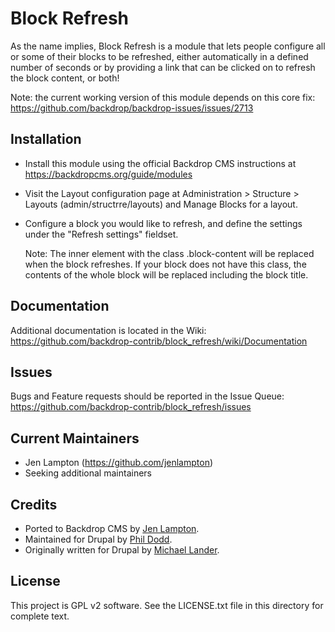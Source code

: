 Block Refresh
=============

As the name implies, Block Refresh is a module that lets people configure all
or some of their blocks to be refreshed, either automatically in a defined
number of seconds or by providing a link that can be clicked on to refresh
the block content, or both!

Note: the current working version of this module depends on this core fix:
  https://github.com/backdrop/backdrop-issues/issues/2713


Installation
------------

- Install this module using the official Backdrop CMS instructions at
  https://backdropcms.org/guide/modules

- Visit the Layout configuration page at Administration > Structure > Layouts
  (admin/structrre/layouts) and Manage Blocks for a layout.

- Configure a block you would like to refresh, and define the settings under
  the "Refresh settings" fieldset.

  Note: The inner element with the class .block-content will be replaced when
  the block refreshes. If your block does not have this class, the contents of
  the whole block will be replaced including the block title.

Documentation
-------------

Additional documentation is located in the Wiki:
https://github.com/backdrop-contrib/block_refresh/wiki/Documentation

Issues
------

Bugs and Feature requests should be reported in the Issue Queue:
https://github.com/backdrop-contrib/block_refresh/issues

Current Maintainers
-------------------

- Jen Lampton (https://github.com/jenlampton)
- Seeking additional maintainers

Credits
-------

- Ported to Backdrop CMS by [Jen Lampton](https://github.com/jenlampton).
- Maintained for Drupal by [Phil Dodd](https://www.drupal.org/u/tripper54).
- Originally written for Drupal by [Michael Lander](https://www.drupal.org/u/michaellander).

License
-------

This project is GPL v2 software. See the LICENSE.txt file in this directory for
complete text.

